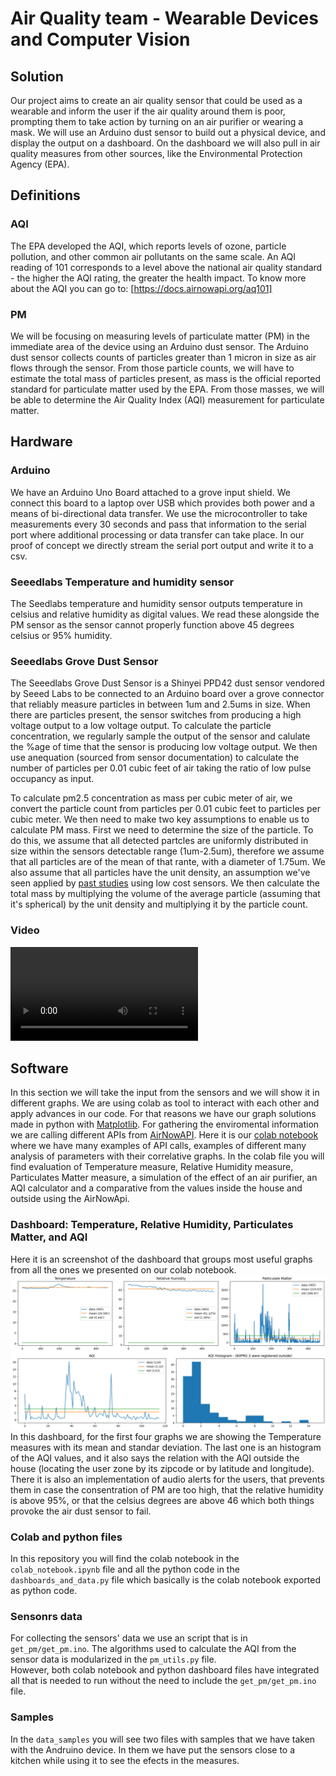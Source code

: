 # Air Quality team - Wearable Devices and Computer Vision

## Solution

Our project aims to create an air quality sensor that could be used as a wearable and inform the user if the air quality around them is poor, prompting them to take action by turning on an air purifier or wearing a mask. 
We will use an Arduino dust sensor to build out a physical device, and display the output on a dashboard. 
On the dashboard we will also pull in air quality measures from other sources, like the Environmental Protection Agency (EPA). 

## Definitions

### AQI
The EPA developed the AQI, which reports levels of ozone, particle pollution, and other common air pollutants on the same scale. 
An AQI reading of 101 corresponds to a level above the national air quality standard - the higher the AQI rating, the greater the health impact. 
To know more about the AQI you can go to: [https://docs.airnowapi.org/aq101] 

### PM
We will be focusing on measuring levels of particulate matter (PM) in the immediate area of the device using an Arduino dust sensor. 
The Arduino dust sensor collects counts of particles greater than 1 micron in size as air flows through the sensor. 
From those particle counts, we will have to estimate the total mass of particles present, as mass is the official reported standard for particulate matter used by the EPA. 
From those masses, we will be able to determine the Air Quality Index (AQI) measurement for particulate matter. 

## Hardware

### Arduino

We have an Arduino Uno Board attached to a grove input shield. We connect this board to a laptop over USB which provides both power and a means of bi-directional data transfer. We use the microcontroller to take measurements every 30 seconds and pass that information to the serial port where additional processing or data transfer can take place. In our proof of concept we directly stream the serial port output and write it to a csv.

### Seeedlabs Temperature and humidity sensor

The Seedlabs temperature and humidity sensor outputs temperature in celsius and relative humidity
as digital values. We read these alongside the PM sensor as the sensor cannot properly function above 45 degrees celsius or 95% humidity. 

### Seeedlabs Grove Dust Sensor

The Seeedlabs Grove Dust Sensor is a Shinyei PPD42 dust sensor vendored by Seeed Labs to be connected to an  Arduino board over a grove connector that reliably measure particles in between 1um and 2.5ums in size. When there are particles present, the sensor switches from producing a high voltage output to a low voltage output. To calculate the particle concentration, we regularly sample the output of the sensor and  calulate the %age of  time that the sensor is producing low voltage output. We then use anequation (sourced from sensor documentation) to calculate the number of particles per 0.01 cubic feet of air taking the ratio of low pulse occupancy as input.

To calculate pm2.5 concentration as mass per cubic meter of air, we convert the particle count from particles per 0.01 cubic feet to particles per cubic meter. We then need to make two key assumptions to enable us to calculate PM mass. First we need to determine the size of the particle. To do this, we assume that all detected partcles are uniformly distributed in size within the sensors detectable range (1um-2.5um), therefore we assume that all particles are of  the mean of  that rante, with a diameter of 1.75um. We also assume that all particles have the unit density, an assumption we've seen applied by [past studies](https://academic.oup.com/annweh/article/50/8/843/154938) using low cost sensors. We then calculate the total mass by multiplying the volume of the average particle (assuming that it's spherical) by the unit density and multiplying it by the particle count.


### Video

![Andruino](videos/andruino.mp4)

## Software

In this section we will take the input from the sensors and we will show it in different graphs.
We are using colab as tool to interact with each other and apply advances in our code. 
For that reasons we have our graph solutions made in python with [Matplotlib](https://matplotlib.org/). 
For gathering the enviromental information we are calling different APIs from [AirNowAPI](https://docs.airnowapi.org/). 
Here it is our [colab notebook](https://colab.research.google.com/drive/1L0fGcY5KhRBeFsvSIR6Plb1Gl8LK7w7u) where we have many examples of API calls, examples of different many analysis of parameters with their correlative graphs. 
In the colab file you will find evaluation of Temperature measure, Relative Humidity measure, Particulates Matter measure, a simulation of the effect of an air purifier, an AQI calculator and a comparative from the values inside the house and outside using the AirNowApi.

### Dashboard: Temperature, Relative Humidity, Particulates Matter, and AQI

Here it is an screenshot of the dashboard that groups most useful graphs from all the ones we presented on our colab notebook.
![Dashboard](images/dashboard.png)
In this dashboard, for the first four graphs we are showing the Temperature measures with its mean and standar deviation. 
The last one is an histogram of the AQI values, and it also says the relation with the AQI outside the house (locating the user zone by its zipcode or by latitude and longitude). 
There it is also an implementation of audio alerts for the users, that prevents them in case the consentration of PM are too high, that the relative humidity is above 95%, or that the celsius degrees are above 46 which both things provoke the air dust sensor to fail.

### Colab and python files 

In this repository you will find the colab notebook in the `colab_notebook.ipynb` file and all the python code in the `dashboards_and_data.py` file which basically is the colab notebook exported as python code.

### Sensonrs data

For collecting the sensors' data we use an script that is in `get_pm/get_pm.ino`. 
The algorithms used to calculate the AQI from the sensor data is modularized in the `pm_utils.py` file.  
However, both colab notebook and python dashboard files have integrated all that is needed to run without the need to include the `get_pm/get_pm.ino` file.

### Samples

In the `data_samples` you will see two files with samples that we have taken with the Andruino device. In them we have put the sensors close to a kitchen while using it to see the efects in the measures.